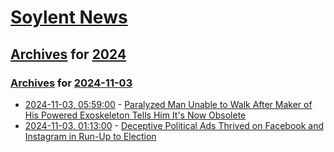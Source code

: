 # [Soylent News](../../../README.md)

## [Archives](../../index.md) for [2024](../index.md)

### [Archives](../../index.md) for [2024-11-03](index.md)

* [2024-11-03, 05:59:00](https://soylentnews.org/article.pl?sid=24/11/01/1650217&from=rss) - [Paralyzed Man Unable to Walk After Maker of His Powered Exoskeleton Tells Him It's Now Obsolete](https://soylentnews.org/article.pl?sid=24/11/01/1650217&from=rss)
* [2024-11-03, 01:13:00](https://soylentnews.org/politics/article.pl?sid=24/11/01/1647221&from=rss) - [Deceptive Political Ads Thrived on Facebook and Instagram in Run-Up to Election ](https://soylentnews.org/politics/article.pl?sid=24/11/01/1647221&from=rss)
